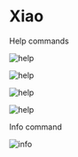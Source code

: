# Xiao

Help commands

![help](https://i.imgur.com/7NoMeXG.png)

![help](https://i.imgur.com/AL8qDif.png)

![help](https://i.imgur.com/qCftdeM.png)

![help](https://i.imgur.com/OKQ972s.png)

Info command

![info](https://i.imgur.com/Pg71VlE.png)
